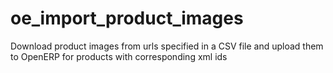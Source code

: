 oe_import_product_images
========================

Download product images from urls specified in a CSV file and upload them to OpenERP for products with corresponding xml ids
